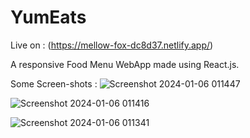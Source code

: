 # YumEats

Live on : (https://mellow-fox-dc8d37.netlify.app/)

A responsive Food Menu WebApp made using React.js.

Some Screen-shots : 
![Screenshot 2024-01-06 011447](https://github.com/GuptaKeshav-220104/zomato_clone/assets/141413084/4df26930-1b36-459d-b567-25434ca8f45f)

![Screenshot 2024-01-06 011416](https://github.com/GuptaKeshav-220104/zomato_clone/assets/141413084/a16334b9-13ba-4d91-aa55-18b36f03486b)

![Screenshot 2024-01-06 011341](https://github.com/GuptaKeshav-220104/zomato_clone/assets/141413084/01ee349e-264a-41bb-ac41-195c90c80051)
